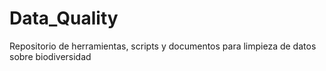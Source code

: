# Data_Quality
Repositorio de herramientas, scripts y documentos para limpieza de datos sobre biodiversidad
